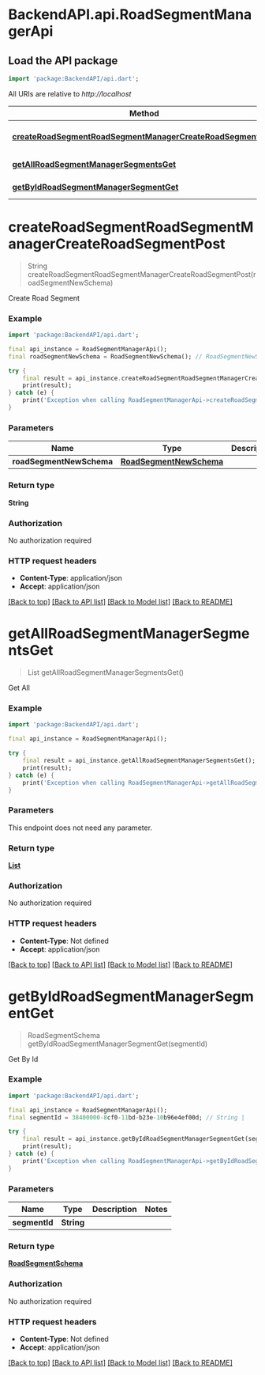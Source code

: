 # BackendAPI.api.RoadSegmentManagerApi

## Load the API package
```dart
import 'package:BackendAPI/api.dart';
```

All URIs are relative to *http://localhost*

Method | HTTP request | Description
------------- | ------------- | -------------
[**createRoadSegmentRoadSegmentManagerCreateRoadSegmentPost**](RoadSegmentManagerApi.md#createroadsegmentroadsegmentmanagercreateroadsegmentpost) | **POST** /road-segment-manager/create_road_segment | Create Road Segment
[**getAllRoadSegmentManagerSegmentsGet**](RoadSegmentManagerApi.md#getallroadsegmentmanagersegmentsget) | **GET** /road-segment-manager/segments | Get All
[**getByIdRoadSegmentManagerSegmentGet**](RoadSegmentManagerApi.md#getbyidroadsegmentmanagersegmentget) | **GET** /road-segment-manager/segment | Get By Id


# **createRoadSegmentRoadSegmentManagerCreateRoadSegmentPost**
> String createRoadSegmentRoadSegmentManagerCreateRoadSegmentPost(roadSegmentNewSchema)

Create Road Segment

### Example
```dart
import 'package:BackendAPI/api.dart';

final api_instance = RoadSegmentManagerApi();
final roadSegmentNewSchema = RoadSegmentNewSchema(); // RoadSegmentNewSchema | 

try {
    final result = api_instance.createRoadSegmentRoadSegmentManagerCreateRoadSegmentPost(roadSegmentNewSchema);
    print(result);
} catch (e) {
    print('Exception when calling RoadSegmentManagerApi->createRoadSegmentRoadSegmentManagerCreateRoadSegmentPost: $e\n');
}
```

### Parameters

Name | Type | Description  | Notes
------------- | ------------- | ------------- | -------------
 **roadSegmentNewSchema** | [**RoadSegmentNewSchema**](RoadSegmentNewSchema.md)|  | 

### Return type

**String**

### Authorization

No authorization required

### HTTP request headers

 - **Content-Type**: application/json
 - **Accept**: application/json

[[Back to top]](#) [[Back to API list]](../README.md#documentation-for-api-endpoints) [[Back to Model list]](../README.md#documentation-for-models) [[Back to README]](../README.md)

# **getAllRoadSegmentManagerSegmentsGet**
> List<RoadSegmentSchema> getAllRoadSegmentManagerSegmentsGet()

Get All

### Example
```dart
import 'package:BackendAPI/api.dart';

final api_instance = RoadSegmentManagerApi();

try {
    final result = api_instance.getAllRoadSegmentManagerSegmentsGet();
    print(result);
} catch (e) {
    print('Exception when calling RoadSegmentManagerApi->getAllRoadSegmentManagerSegmentsGet: $e\n');
}
```

### Parameters
This endpoint does not need any parameter.

### Return type

[**List<RoadSegmentSchema>**](RoadSegmentSchema.md)

### Authorization

No authorization required

### HTTP request headers

 - **Content-Type**: Not defined
 - **Accept**: application/json

[[Back to top]](#) [[Back to API list]](../README.md#documentation-for-api-endpoints) [[Back to Model list]](../README.md#documentation-for-models) [[Back to README]](../README.md)

# **getByIdRoadSegmentManagerSegmentGet**
> RoadSegmentSchema getByIdRoadSegmentManagerSegmentGet(segmentId)

Get By Id

### Example
```dart
import 'package:BackendAPI/api.dart';

final api_instance = RoadSegmentManagerApi();
final segmentId = 38400000-8cf0-11bd-b23e-10b96e4ef00d; // String | 

try {
    final result = api_instance.getByIdRoadSegmentManagerSegmentGet(segmentId);
    print(result);
} catch (e) {
    print('Exception when calling RoadSegmentManagerApi->getByIdRoadSegmentManagerSegmentGet: $e\n');
}
```

### Parameters

Name | Type | Description  | Notes
------------- | ------------- | ------------- | -------------
 **segmentId** | **String**|  | 

### Return type

[**RoadSegmentSchema**](RoadSegmentSchema.md)

### Authorization

No authorization required

### HTTP request headers

 - **Content-Type**: Not defined
 - **Accept**: application/json

[[Back to top]](#) [[Back to API list]](../README.md#documentation-for-api-endpoints) [[Back to Model list]](../README.md#documentation-for-models) [[Back to README]](../README.md)

